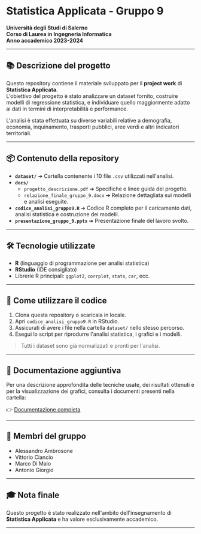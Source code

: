 # Statistica Applicata - Gruppo 9

**Università degli Studi di Salerno**  
**Corso di Laurea in Ingegneria Informatica**  
**Anno accademico 2023-2024**  

---

## 📚 Descrizione del progetto

Questo repository contiene il materiale sviluppato per il **project work** di **Statistica Applicata**.  
L'obiettivo del progetto è stato analizzare un dataset fornito, costruire modelli di regressione statistica, e individuare quello maggiormente adatto ai dati in termini di interpretabilità e performance.

L'analisi è stata effettuata su diverse variabili relative a demografia, economia, inquinamento, trasporti pubblici, aree verdi e altri indicatori territoriali.

---

## 📦 Contenuto della repository

- **`dataset/`** ➔ Cartella contenente i 10 file `.csv` utilizzati nell'analisi.
- **`docs/`**
  - `progetto_descrizione.pdf` ➔ Specifiche e linee guida del progetto.
  - `relazione_finale_gruppo_9.docx` ➔ Relazione dettagliata sui modelli e analisi eseguite.
- **`codice_analisi_gruppo9.R`** ➔ Codice R completo per il caricamento dati, analisi statistica e costruzione dei modelli.
- **`presentazione_gruppo_9.pptx`** ➔ Presentazione finale del lavoro svolto.

---

## 🛠️ Tecnologie utilizzate

- **R** (linguaggio di programmazione per analisi statistica)
- **RStudio** (IDE consigliato)
- Librerie R principali: `ggplot2`, `corrplot`, `stats`, `car`, ecc.

---

## 🚀 Come utilizzare il codice

1. Clona questa repository o scaricala in locale.
2. Apri `codice_analisi_gruppo9.R` in RStudio.
3. Assicurati di avere i file nella cartella `dataset/` nello stesso percorso.
4. Esegui lo script per riprodurre l'analisi statistica, i grafici e i modelli.

> Tutti i dataset sono già normalizzati e pronti per l'analisi.

---

## 📄 Documentazione aggiuntiva

Per una descrizione approfondita delle tecniche usate, dei risultati ottenuti e per la visualizzazione dei grafici, consulta i documenti presenti nella cartella:

👉 [Documentazione completa](docs/)

---

## 👥 Membri del gruppo

- Alessandro Ambrosone
- Vittorio Ciancio
- Marco Di Maio
- Antonio Giorgio

---

## 🎓 Nota finale

Questo progetto è stato realizzato nell'ambito dell'insegnamento di **Statistica Applicata** e ha valore esclusivamente accademico.

---